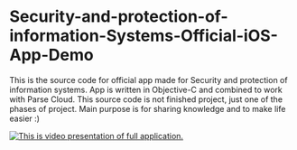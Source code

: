 # Security-and-protection-of-information-Systems-Official-iOS-App-Demo
This is the source code for official app made for Security and protection of information systems. App is written in Objective-C and combined to work with Parse Cloud. This source code is not finished project, just one of the phases of project. Main purpose is for sharing knowledge and to make life easier :)

[![This is video presentation of full application.](http://img.youtube.com/vi/kXJBVS7ZGRk/0.jpg)](http://www.youtube.com/watch?v=kXJBVS7ZGRk)
